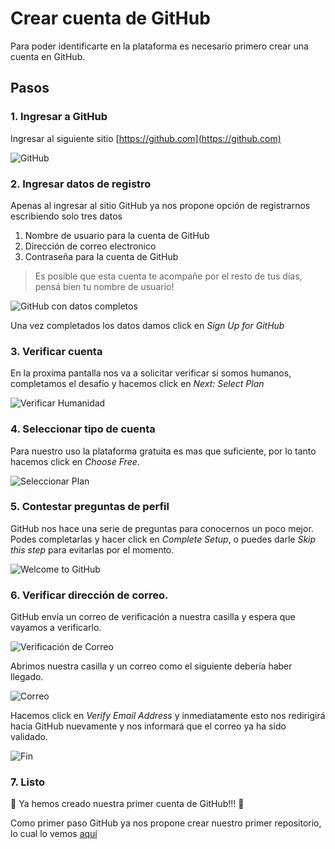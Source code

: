 # Crear cuenta de GitHub

Para poder identificarte en la plataforma es necesario primero crear una cuenta en GitHub. 

## Pasos

### 1. Ingresar a GitHub

Ingresar al siguiente sitio [https://github.com](https://github.com)

![GitHub][github]

### 2. Ingresar datos de registro

Apenas al ingresar al sitio GitHub ya nos propone opción de registrarnos escribiendo solo tres datos

1. Nombre de usuario para la cuenta de GitHub
2. Dirección de correo electronico
3. Contraseña para la cuenta de GitHub

> Es posible que esta cuenta te acompañe por el resto de tus días, pensá bien tu nombre de usuario!

![GitHub con datos completos][github-completo]

Una vez completados los datos damos click en *Sign Up for GitHub*

### 3. Verificar cuenta

En la proxima pantalla nos va a solicitar verificar si somos humanos, completamos el desafío y hacemos click en *Next: Select Plan*

![Verificar Humanidad][verificar-humano]

### 4. Seleccionar tipo de cuenta

Para nuestro uso la plataforma gratuita es mas que suficiente, por lo tanto hacemos click en *Choose Free*.

![Seleccionar Plan][plan]

### 5. Contestar preguntas de perfil

GitHub nos hace una serie de preguntas para conocernos un poco mejor. Podes completarlas y hacer click en *Complete Setup*, o puedes darle *Skip this step* para evitarlas por el momento.

![Welcome to GitHub][welcome]

### 6. Verificar dirección de correo.

GitHub envía un correo de verificación a nuestra casilla y espera que vayamos a verificarlo. 

![Verificación de Correo][verificar-correo]

Abrimos nuestra casilla y un correo como el siguiente debería haber llegado.

![Correo][correo]

Hacemos click en *Verify Email Address* y inmediatamente esto nos redirigirá hacia GitHub nuevamente y nos informará que el correo ya ha sido validado.

![Fin][fin]

### 7. Listo

:confetti_ball: Ya hemos creado nuestra primer cuenta de GitHub!!! :tada: 

Como primer paso GitHub ya nos propone crear nuestro primer repositorio, lo cual lo vemos [aquí](repositorio.md)

[github]: img/cuenta/github.png "Página principal de GitHub"
[github-completo]: img/cuenta/github-completo.png "Página principal con datos completados"
[verificar-humano]: img/cuenta/verificar-humano.png "Verificación de Humanidad"
[plan]: img/cuenta/plan.png "Seleccion de Plan"
[welcome]: img/cuenta/welcome.png "Welcome tu GitHub"
[verificar-correo]: img/cuenta/verificar-correo.png "Verificación de Correo"
[correo]: img/cuenta/correo.png "Correo"
[fin]: img/cuenta/fin.png "Fin"